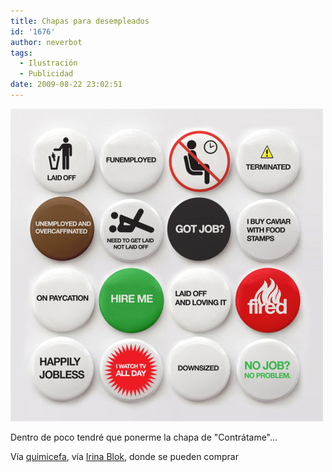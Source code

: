 ```yaml
---
title: Chapas para desempleados
id: '1676'
author: neverbot
tags:
  - Ilustración
  - Publicidad
date: 2009-08-22 23:02:51
---
```


[![](./chapas-para-desempleados/Tel9GAC9Npexa72o6XmQamcIo1_500.jpg)](http://quimicefa.tumblr.com/post/134096071/todas-las-quiero-todas-via-www-irinablok-com)

Dentro de poco tendré que ponerme la chapa de "Contrátame"...

Vía [quimicefa](http://quimicefa.tumblr.com/post/134096071/todas-las-quiero-todas-via-www-irinablok-com), vía [Irina Blok](http://www.irinablok.com/), donde se pueden comprar